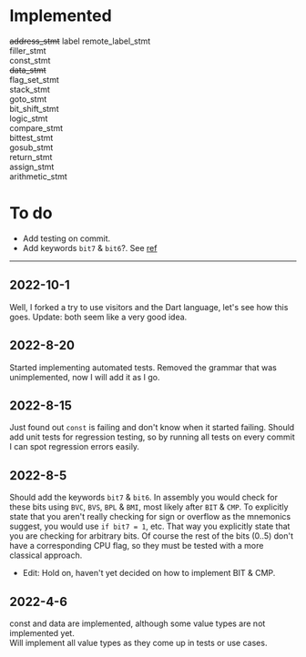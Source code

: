 # Implemented

~~address_stmt~~
label
remote_label_stmt  
filler_stmt  
const_stmt  
~~data_stmt~~  
flag_set_stmt  
stack_stmt  
goto_stmt  
bit_shift_stmt  
logic_stmt  
compare_stmt  
bittest_stmt  
gosub_stmt  
return_stmt  
assign_stmt  
arithmetic_stmt

# To do

- Add testing on commit.
- Add keywords `bit7` & `bit6`?. See [ref](##2022-8-5)

---

## 2022-10-1

Well, I forked a try to use visitors and the Dart language, let's see how this goes.
Update: both seem like a very good idea.

## 2022-8-20

Started implementing automated tests.
Removed the grammar that was unimplemented, now I will add it as I go.

## 2022-8-15

Just found out `const` is failing and don't know when it started failing.
Should add unit tests for regression testing, so by running all tests on every commit I can spot regression errors easily.

## 2022-8-5

Should add the keywords `bit7` & `bit6`.
In assembly you would check for these bits using `BVC`, `BVS`, `BPL` & `BMI`, most likely after `BIT` & `CMP`.
To explicitly state that you aren't really checking for sign or overflow as the mnemonics suggest, you would use `if bit7 = 1`, etc.
That way you explicitly state that you are checking for arbitrary bits.
Of course the rest of the bits (0..5) don't have a corresponding CPU flag, so they must be tested with a more classical approach.

- Edit: Hold on, haven't yet decided on how to implement BIT & CMP.

## 2022-4-6

const and data are implemented, although some value types are not implemented yet.  
Will implement all value types as they come up in tests or use cases.
